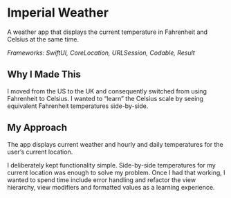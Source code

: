 # Imperial Weather

A weather app that displays the current temperature in Fahrenheit and Celsius at the same time.

*Frameworks: SwiftUI, CoreLocation, URLSession, Codable, Result*

## Why I Made This

I moved from the US to the UK and consequently switched from using Fahrenheit to Celsius. I wanted to “learn” the Celsius scale by seeing equivalent Fahrenheit temperatures side-by-side.

## My Approach

The app displays current weather and hourly and daily temperatures for the user’s current location. 

I deliberately kept functionality simple. Side-by-side temperatures for my current location was enough to solve my problem. Once I had that working, I wanted to spend time include error handling and refactor the view hierarchy, view modifiers and formatted values as a learning experience.
